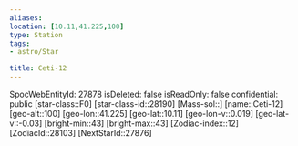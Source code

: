 ```yaml
---
aliases: 
location: [10.11,41.225,100]
type: Station
tags:
- astro/Star

title: Ceti-12
---
```

SpocWebEntityId: 27878
isDeleted: false
isReadOnly: false
confidential: public
[star-class::F0]
[star-class-id::28190]
[Mass-sol::]
[name::Ceti-12]
[geo-alt::100]
[geo-lon::41.225]
[geo-lat::10.11]
[geo-lon-v::0.019]
[geo-lat-v::-0.03]
[bright-min::43]
[bright-max::43]
[Zodiac-index::12]
[ZodiacId::28103]
[NextStarId::27876]



